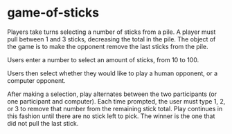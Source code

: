 # game-of-sticks

Players take turns selecting a number of sticks from a pile. A player must pull between 1 and 3 sticks, decreasing the total in the pile. The object of the game is to make the opponent remove the last sticks from the pile.

Users enter a number to select an amount of sticks, from 10 to 100.

Users then select whether they would like to play a human opponent, or a computer opponent.

After making a selection, play alternates between the two participants (or one participant and computer). Each time prompted, the user must type 1, 2, or 3 to remove that number from the remaining stick total. Play continues in this fashion until there are no stick left to pick. The winner is the one that did not pull the last stick.
